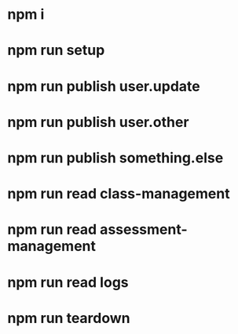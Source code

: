 # npm i

# npm run setup

# npm run publish user.update
# npm run publish user.other
# npm run publish something.else

# npm run read class-management
# npm run read assessment-management
# npm run read logs

# npm run teardown
